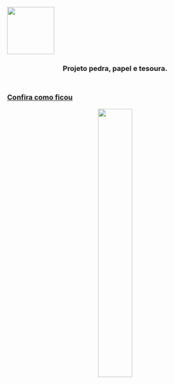 <img src ="https://media0.giphy.com/media/WFZvB7VIXBgiz3oDXE/giphy.gif?cid=790b761180d68f2fbd56864fa8414713a835b33df6261316&rid=giphy.gif&ct=s" 
height="110px" width="auto">

<h3 align="center">
Projeto pedra, papel e tesoura.
</h3>
<img src ="https://64.media.tumblr.com/055a7e49b8354383420d1bc7f28bb36f/ed73a8fb022028f3-84/s500x750/c57441a9af1e170fbdfd4b0067f7a25af0639666.png" 
height="8" width="100%">

### [Confira como ficou](https://pedra-papeltesoura.netlify.app/)

<p align="center">
<img src ="https://cdn.discordapp.com/attachments/768533783958913085/893225391907549224/IMG-20210930-WA0027.jpg" 
height="auto" width="40%" >
</p>
